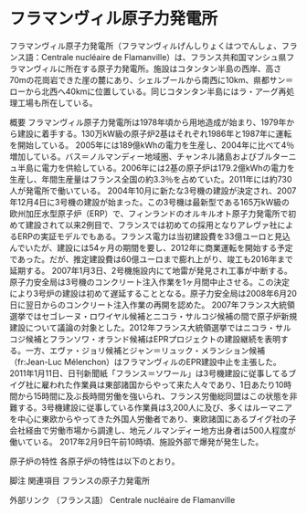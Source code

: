 # フラマンヴィル原子力発電所

フラマンヴィル原子力発電所（フラマンヴィルげんしりょくはつでんしょ、フランス語：Centrale nucléaire de Flamanville）は、フランス共和国マンシュ県フラマンヴィルに所在する原子力発電所。施設はコタンタン半島の西岸、高さ70mの花崗岩できた崖の麓にあり、シェルブールから南西に10km、県都サン＝ローから北西へ40kmに位置している。同じコタンタン半島にはラ・アーグ再処理工場も所在している。

概要
フラマンヴィル原子力発電所は1978年頃から用地造成が始まり、1979年から建設に着手する。130万kW級の原子炉2基はそれぞれ1986年と1987年に運転を開始している。
2005年には189億kWhの電力を生産し、2004年に比べて4％増加している。バス＝ノルマンディー地域圏、チャンネル諸島およびブルターニュ半島に電力を供給している。2006年には2基の原子炉は179.2億kWhの電力を生産し、年間生産量はフランス全国の約3.3％を占めていた。2011年には約730人が発電所で働いている。
2004年10月に新たな3号機の建設が決定され、2007年12月4日に3号機の建設が始まった。この3号機は最新型である165万kW級の欧州加圧水型原子炉（ERP）で、フィンランドのオルキルオト原子力発電所で初めて建設されて以来2例目で、フランスでは初めての採用となりアレヴァ社によるERPの実証モデルでもある。フランス電力は当初建設費を33億ユーロと見込んでいたが、建設には54ヶ月の期間を要し、2012年に商業運転を開始する予定であった。だが、推定建設費は60億ユーロまで膨れ上がり、竣工も2016年まで延期する。
2007年1月3日、2号機施設内にて地雷が発見され工事が中断する。原子力安全局は3号機のコンクリート注入作業を1ヶ月間中止させる。この決定により3号炉の建設は初めて遅延することとなる。原子力安全局は2008年6月20日に翌日からのコンクリート注入作業の再開を認めた。
2007年フランス大統領選挙ではセゴレーヌ・ロワイヤル候補とニコラ・サルコジ候補の間で原子炉新規建設について議論の対象とした。2012年フランス大統領選挙ではニコラ・サルコジ候補とフランソワ・オランド候補はEPRプロジェクトの建設継続を表明する。一方、エヴァ・ジョリ候補とジャン＝リュック・メランション候補（fr:Jean-Luc Mélenchon）はフラマンヴィルのEPR建設中止を主張した。
2011年1月11日、日刊新聞紙「フランス＝ソワール」は3号機建設に従事してるブイグ社に雇われた作業員は東部諸国からやって来た人々であり、1日あたり10時間から15時間に及ぶ長時間労働を強いられ、フランス労働総同盟はこの状態を非難する。3号機建設に従事している作業員は3,200人に及び、多くはルーマニアを中心に東欧からやってきた外国人労働者であり、東欧諸国にあるブイグ社の子会社経由で労働市場から調達し、地元ノルマンディー地方出身者は500人程度が働いている。
2017年2月9日午前10時頃、施設外部で爆発が発生した。

原子炉の特性
各原子炉の特性は以下のとおり。

脚注
関連項目
フランスの原子力発電所

外部リンク
（フランス語） Centrale nucléaire de Flamanville